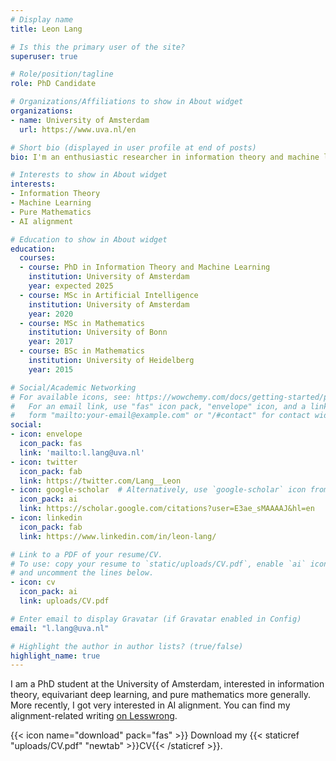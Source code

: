 ```yaml
---
# Display name
title: Leon Lang

# Is this the primary user of the site?
superuser: true

# Role/position/tagline
role: PhD Candidate

# Organizations/Affiliations to show in About widget
organizations:
- name: University of Amsterdam
  url: https://www.uva.nl/en

# Short bio (displayed in user profile at end of posts)
bio: I'm an enthusiastic researcher in information theory and machine learning

# Interests to show in About widget
interests:
- Information Theory
- Machine Learning
- Pure Mathematics
- AI alignment

# Education to show in About widget
education:
  courses:
  - course: PhD in Information Theory and Machine Learning
    institution: University of Amsterdam
    year: expected 2025
  - course: MSc in Artificial Intelligence
    institution: University of Amsterdam
    year: 2020
  - course: MSc in Mathematics
    institution: University of Bonn
    year: 2017
  - course: BSc in Mathematics
    institution: University of Heidelberg
    year: 2015

# Social/Academic Networking
# For available icons, see: https://wowchemy.com/docs/getting-started/page-builder/#icons
#   For an email link, use "fas" icon pack, "envelope" icon, and a link in the
#   form "mailto:your-email@example.com" or "/#contact" for contact widget.
social:
- icon: envelope
  icon_pack: fas
  link: 'mailto:l.lang@uva.nl'
- icon: twitter
  icon_pack: fab
  link: https://twitter.com/Lang__Leon
- icon: google-scholar  # Alternatively, use `google-scholar` icon from `ai` icon pack
  icon_pack: ai
  link: https://scholar.google.com/citations?user=E3ae_sMAAAAJ&hl=en
- icon: linkedin
  icon_pack: fab
  link: https://www.linkedin.com/in/leon-lang/

# Link to a PDF of your resume/CV.
# To use: copy your resume to `static/uploads/CV.pdf`, enable `ai` icons in `params.toml`, 
# and uncomment the lines below.
- icon: cv
  icon_pack: ai
  link: uploads/CV.pdf

# Enter email to display Gravatar (if Gravatar enabled in Config)
email: "l.lang@uva.nl"

# Highlight the author in author lists? (true/false)
highlight_name: true
---
```


I am a PhD student at the University of Amsterdam, interested in information theory, equivariant deep learning, and pure mathematics more generally.
More recently, I got very interested in AI alignment. You can find my alignment-related writing [on Lesswrong](https://www.lesswrong.com/users/leon-lang). 

{{< icon name="download" pack="fas" >}} Download my {{< staticref "uploads/CV.pdf" "newtab" >}}CV{{< /staticref >}}.
